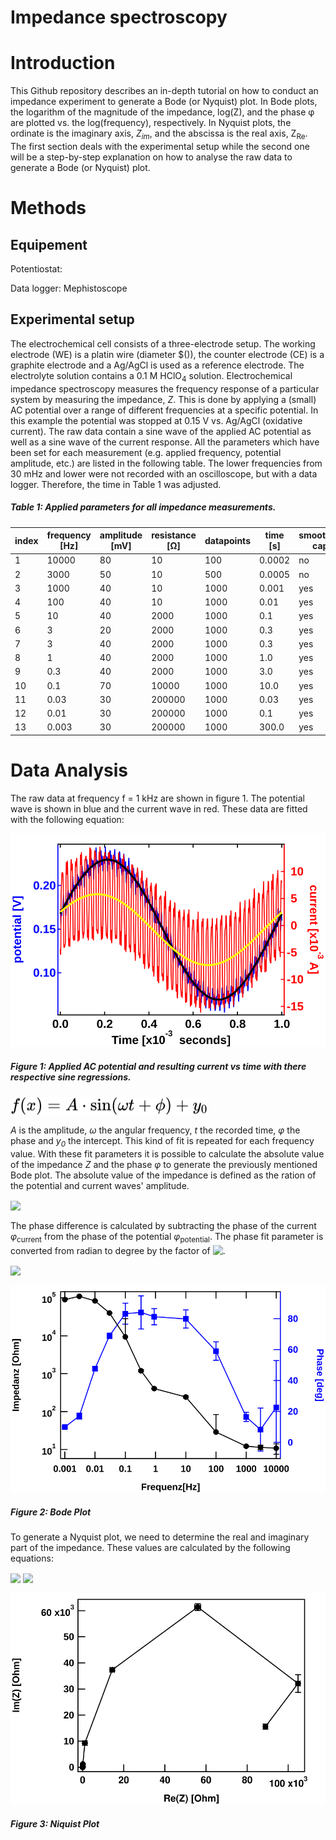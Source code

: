 # Impedance spectroscopy


# Introduction

This Github repository describes an in-depth tutorial on how to conduct an impedance experiment to generate a Bode (or Nyquist) plot. 
In Bode plots, the logarithm of the magnitude of the impedance, log(Z), and the phase &phi; are plotted vs. the log(frequency), respectively. In Nyquist plots, the ordinate is the imaginary axis, *Z<sub>im</sub>*, and the abscissa is the real axis, Z<sub>Re</sub>.
The first section deals with the experimental setup while the second one will be a step-by-step explanation on how to analyse the raw data to generate a Bode (or Nyquist) plot.

# Methods

## Equipement

Potentiostat: 

Data logger: Mephistoscope

## Experimental setup

The electrochemical cell consists of a three-electrode setup. The working electrode (WE) is a platin wire (diameter $()), the counter electrode (CE) is a graphite electrode and a Ag/AgCl is used as a reference electrode. The electrolyte solution contains a 0.1 M HClO<sub>4</sub> solution. 
Electrochemical impedance spectroscopy measures the frequency response of a particular system by measuring the impedance, *Z*. This is done by applying a (small) AC potential over a range of different frequencies at a specific potential. In this example the potential was stopped at 0.15 V vs. Ag/AgCl (oxidative current). The raw data contain a sine wave of the applied AC potential as well as a sine wave of the current response.
All the parameters which have been set for each measurement (e.g. applied frequency, potential amplitude, etc.) are listed in the following table. The lower frequencies from 30 mHz and lower were not recorded with an oscilloscope, but with a data logger. Therefore, the time in Table 1 was adjusted.

##### Table 1: Applied parameters for all impedance measurements.
| index | frequency [Hz]| amplitude [mV]| resistance [&Omega;]| datapoints | time [s] | smoothing cap. | osc/log
|-------|-----------|-----------|------------|------------|-------|----------------|-----|
| 1     | 10000     | 80        | 10         | 100  | 0.0002    | no             | osc.
| 2     | 3000      | 50        | 10         | 500  | 0.0005    | no             | osc.
| 3     | 1000      | 40        | 10         | 1000 | 0.001     | yes            | osc.
| 4     | 100       | 40        | 10         | 1000 | 0.01      | yes            | osc.
| 5     | 10        | 40        | 2000       | 1000 | 0.1       | yes            | osc.
| 6     | 3         | 20        | 2000       | 1000 | 0.3       | yes            | osc.
| 7     | 3         | 40        | 2000       | 1000 | 0.3       | yes            | osc.
| 8     | 1         | 40        | 2000       | 1000 | 1.0       | yes            | osc.
| 9    | 0.3       | 40        | 2000       | 1000 | 3.0       | yes            | osc.
| 10    | 0.1       | 70        | 10000      | 1000 | 10.0      | yes            | osc.
| 11    | 0.03      | 30        | 200000     | 1000 | 0.03      | yes            | log.
| 12    | 0.01      | 30        | 200000     | 1000 | 0.1       | yes            | log.
| 13    | 0.003     | 30        | 200000     | 1000 | 300.0     | yes            | log.

# Data Analysis

The raw data at frequency f = 1 kHz are shown in figure 1. The potential wave is shown in blue and the current wave in red. These data are fitted with the following equation:

![m_3 data](/assets/img/m_3.svg)
##### Figure 1: Applied AC potential and resulting current vs time with there respective sine regressions.


<!-- $f(x) = A \cdot \sin(\omega t + \phi) + y_0$ --> <img style="transform: translateY(0.1em); background: white;" src="svg/52ru0PjanC.svg">

*A* is the amplitude, *&omega;* the angular frequency, *t* the recorded time, *&phi;* the phase and *y<sub>0</sub>* the intercept.
This kind of fit is repeated for each frequency value. With these fit parameters it is possible to calculate the absolute value of the impedance *Z* and the phase *&phi;* to generate the previously mentioned Bode plot. The absolute value of the impedance is defined as the ration of the potential and current waves' amplitude.

<!-- $Z = \frac{A_{potential}}{A_{current}}$ --> <img style="transform: translateY(0.1em); background: white;" src="https://render.githubusercontent.com/render/math?math=Z%20%3D%20%5Cfrac%7BA_%7Bpotential%7D%7D%7BA_%7Bcurrent%7D%7D">

The phase difference is calculated by subtracting the phase of the current *&phi;*<sub>current</sub> from the phase of the potential *&phi;*<sub>potential</sub>. The phase fit parameter is converted from radian to degree by the factor of <!-- $\frac{180}{\pi}$ --> <img style="transform: translateY(0.1em); background: white;" src="https://render.githubusercontent.com/render/math?math=%5Cfrac%7B180%7D%7B%5Cpi%7D">. 

<!-- $\phi_{difference} = \left|\left(\phi_{potential} - \phi_{current} \right) \frac{180}{\pi} \right|$ --> <img style="transform: translateY(0.1em); background: white;" src="https://render.githubusercontent.com/render/math?math=%5Cphi_%7Bdifference%7D%20%3D%20%5Cleft%7C%5Cleft(%5Cphi_%7Bpotential%7D%20-%20%5Cphi_%7Bcurrent%7D%20%5Cright)%20%5Cfrac%7B180%7D%7B%5Cpi%7D%20%5Cright%7C">


![Bode Plot](/assets/img/bode.svg)
##### Figure 2: Bode Plot

To generate a Nyquist plot, we need to determine the real and imaginary part of the impedance. These values are calculated by the following equations:

<!-- $Z_{Re} = \left| Z \cos \left( \frac{\pi}{180}\phi_{difference} \right) \right|$ --> <img style="transform: translateY(0.1em); background: white;" src="https://render.githubusercontent.com/render/math?math=Z_%7BRe%7D%20%3D%20%5Cleft%7C%20Z%20%5Ccos%20%5Cleft(%20%5Cfrac%7B%5Cpi%7D%7B180%7D%5Cphi_%7Bdifference%7D%20%5Cright)%20%5Cright%7C">

<!-- $Z_{Im} = \left| Z \sin \left( \frac{\pi}{180}\phi_{difference} \right) \right|$ --> <img style="transform: translateY(0.1em); background: white;" src="https://render.githubusercontent.com/render/math?math=Z_%7BIm%7D%20%3D%20%5Cleft%7C%20Z%20%5Csin%20%5Cleft(%20%5Cfrac%7B%5Cpi%7D%7B180%7D%5Cphi_%7Bdifference%7D%20%5Cright)%20%5Cright%7C">


![Niquist Plot](/assets/img/niquist.svg)
##### Figure 3: Niquist Plot
